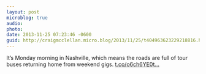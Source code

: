 ```yaml
---
layout: post
microblog: true
audio: 
photo: 
date: 2013-11-25 07:23:46 -0600
guid: http://craigmcclellan.micro.blog/2013/11/25/t404963623229218816.html
---
```

It’s Monday morning in Nashville, which means the roads are full of tour buses returning home from weekend gigs. [t.co/o6ch6YE0t...](http://t.co/o6ch6YE0te)
